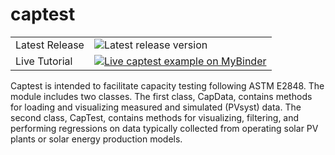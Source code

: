 # captest

<table>

<tr>
  <td>Latest Release</td>
  <td><img src="https://badge.fury.io/py/captest.svg"
           alt="Latest release version" /></td>
</tr>

<tr>
  <td>Live Tutorial</td>
  <td>
    <a href="https://mybinder.org/v2/gh/bt-/pvcaptest/master?filepath=examples%2Fcaptest_example.ipynb">
    <img src="https://mybinder.org/badge.svg"
         alt="Live captest example on MyBinder" />
    </a>
  </td>
</tr>
</table>


Captest is intended to facilitate capacity testing following ASTM E2848.  The module includes two classes.  The first class, CapData, contains methods for loading and visualizing measured and simulated (PVsyst) data.  The second class, CapTest, contains methods for visualizing, filtering,
and performing regressions on data typically collected from operating solar PV plants or solar energy production models.